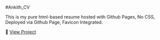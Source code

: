 #Ankith_CV

This is my pure html-based resume hosted with Github Pages,
No CSS, 
Deployed via Github Page, 
Favicon Integrated.

🔗 [View Project](https://ankitha12-anki.github.io/ankitha_CV/)
